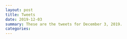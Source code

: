 ```yaml
---
layout: post
title: Tweets
date: 2019-12-03
summary: These are the tweets for December 3, 2019.
categories:
---
```


